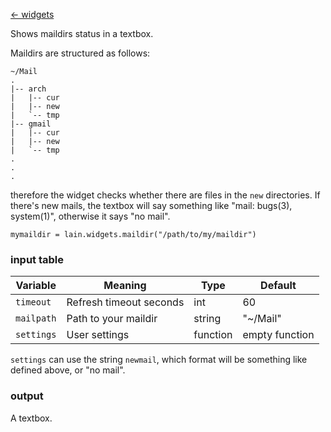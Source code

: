 [<- widgets](https://github.com/copycat-killer/lain/wiki/Widgets)

Shows maildirs status in a textbox.

Maildirs are structured as follows:

	~/Mail
	.
	|-- arch
	|   |-- cur
	|   |-- new
	|   `-- tmp
	|-- gmail
	|   |-- cur
	|   |-- new
	|   `-- tmp
	.
	.
	.

therefore the widget checks whether there are files in the `new` directories.
If there's new mails, the textbox will say something like "mail: bugs(3), system(1)", otherwise it says
"no mail".

	mymaildir = lain.widgets.maildir("/path/to/my/maildir")

### input table

Variable | Meaning | Type | Default
--- | --- | --- | ---
`timeout` | Refresh timeout seconds | int | 60
`mailpath` | Path to your maildir | string | "~/Mail"
`settings` | User settings | function | empty function

`settings` can use the string `newmail`, which format will be something like defined above, or "no mail".

### output

A textbox.